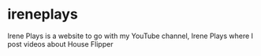 # ireneplays
Irene Plays is a website to go with my YouTube channel, Irene Plays where I post videos about House Flipper
